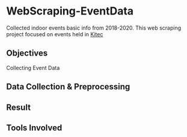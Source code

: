 # WebScraping-EventData
Collected indoor events basic info from 2018-2020. This web scraping project focused on events held in [Kitec](https://www.kitec.com.hk/eng/info_location.html)

## Objectives
Collecting Event Data 

## Data Collection & Preprocessing

## Result

## Tools Involved
